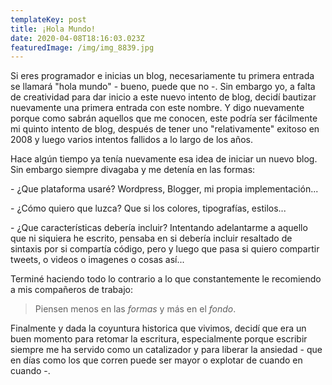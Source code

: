 ```yaml
---
templateKey: post
title: ¡Hola Mundo!
date: 2020-04-08T18:16:03.023Z
featuredImage: /img/img_8839.jpg
---
```

Si eres programador e inicias un blog, necesariamente tu primera entrada se llamará "hola mundo" - bueno, puede que no -. Sin embargo yo, a falta de creatividad para dar inicio a este nuevo intento de blog, decidí bautizar nuevamente una primera entrada con este nombre. Y digo nuevamente porque como sabrán aquellos que me conocen, este podría ser fácilmente mi quinto intento de blog, después de tener uno "relativamente" exitoso en 2008 y luego varios intentos fallidos a lo largo de los años.

Hace algún tiempo ya tenía nuevamente esa idea de iniciar un nuevo blog. Sin embargo siempre divagaba y me detenía en las formas:

\- ¿Que plataforma usaré? Wordpress, Blogger, mi propia implementación...

\- ¿Cómo quiero que luzca? Que si los colores, tipografías, estilos...

\- ¿Que características debería incluir? Intentando adelantarme a aquello que ni siquiera he escrito, pensaba en si debería incluir resaltado de sintaxis por si compartía código, pero y luego que pasa si quiero compartir tweets, o videos o imagenes o cosas así... 

Terminé haciendo todo lo contrario a lo que constantemente le recomiendo a mis compañeros de trabajo: 

> Piensen menos en las *formas* y más en el *fondo*.

Finalmente y dada la coyuntura historica que vivimos, decidí que era un buen momento para retomar la escritura, especialmente porque escribir siempre me ha servido como un catalizador y para liberar la ansiedad - que en días como los que corren puede ser mayor o explotar de cuando en cuando -.